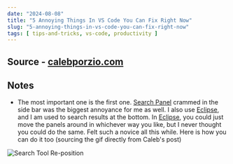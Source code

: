 ```yaml
---
date: "2024-08-08"
title: "5 Annoying Things In VS Code You Can Fix Right Now"
slug: "5-annoying-things-in-vs-code-you-can-fix-right-now"
tags: [ tips-and-tricks, vs-code, productivity ]
---
```




## Source - [calebporzio.com][1]

## Notes
* The most important one is the first one. [Search Panel][2] crammed in the side bar was the biggest annoyance for me as well. I also use [Eclipse][3], and I am used to search results at the bottom. In [Eclipse][3], you could just move the panels around in whichever way you like, but I never thought you could do the same. Felt such a novice all this while. Here is how you can do it too (sourcing the gif directly from Caleb's post)

![Search Tool Re-position][4]



   [1]: https://calebporzio.com/6-annoying-things-in-vs-code-you-can-fix-right-now
   [2]: https://code.visualstudio.com/docs/editor/custom-layout#_tool-bars
   [3]: https://www.eclipse.org/downloads/
   [4]: https://calebporzio.com/post_images/1353159485.gif
